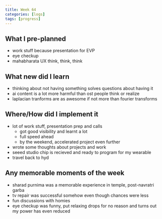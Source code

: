 ```yaml
---
title: Week 64
categories: [logs]
tags: [progress]
---
```


## What I pre-planned

- work stuff because presentation for EVP
- eye checkup
- mahabharata UX think, think, think

## What new did I learn

- thinking about not having something solves questions about having it
- ai content is a lot more harmful than ost people think or realize
- laplacian tranforms are as awesome if not more than fourier transforms

## Where/How did I implement it

- lot of work stuff, presentation prep and calls
  - got good visibility and learnt a lot
  - full speed ahead
  - by the weekend, accelerated project even further
- wrote some thoughts about projects and work
- seeed studio chip is recieved and ready to program for my wearable
- travel back to hyd

## Any memorable moments of the week

- sharad purnima was a memorable experience in temple, post-navratri garba
- tv repair was successful somehow even though chances were less
- fun discussions with homies
- eye checkup was funny, put relaxing drops for no reason and turns out my power has even reduced